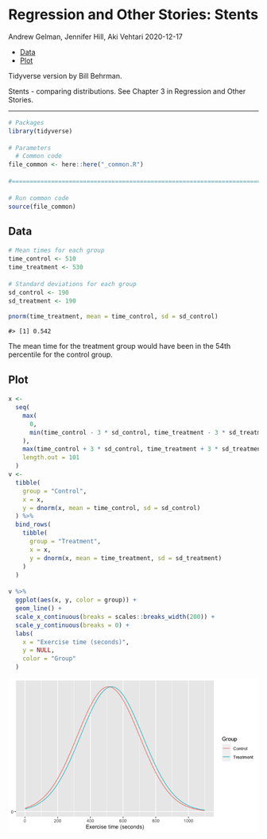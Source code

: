 Regression and Other Stories: Stents
================
Andrew Gelman, Jennifer Hill, Aki Vehtari
2020-12-17

-   [Data](#data)
-   [Plot](#plot)

Tidyverse version by Bill Behrman.

Stents - comparing distributions. See Chapter 3 in Regression and Other
Stories.

------------------------------------------------------------------------

``` r
# Packages
library(tidyverse)

# Parameters
  # Common code
file_common <- here::here("_common.R")

#===============================================================================

# Run common code
source(file_common)
```

## Data

``` r
# Mean times for each group
time_control <- 510
time_treatment <- 530

# Standard deviations for each group
sd_control <- 190
sd_treatment <- 190
```

``` r
pnorm(time_treatment, mean = time_control, sd = sd_control)
```

    #> [1] 0.542

The mean time for the treatment group would have been in the 54th
percentile for the control group.

## Plot

``` r
x <- 
  seq(
    max(
      0,
      min(time_control - 3 * sd_control, time_treatment - 3 * sd_treatment)
    ),
    max(time_control + 3 * sd_control, time_treatment + 3 * sd_treatment),
    length.out = 101
  )
v <- 
  tibble(
    group = "Control",
    x = x,
    y = dnorm(x, mean = time_control, sd = sd_control)
  ) %>% 
  bind_rows(
    tibble(
      group = "Treatment",
      x = x,
      y = dnorm(x, mean = time_treatment, sd = sd_treatment)
    )
  )

v %>% 
  ggplot(aes(x, y, color = group)) +
  geom_line() +
  scale_x_continuous(breaks = scales::breaks_width(200)) +
  scale_y_continuous(breaks = 0) +
  labs(
    x = "Exercise time (seconds)",
    y = NULL,
    color = "Group"
  )
```

<img src="stents_tv_files/figure-gfm/unnamed-chunk-4-1.png" style="display: block; margin: auto;" />
